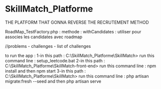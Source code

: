 # SkillMatch_Platforme
THE PLATFORM THAT GONNA REVERSE THE RECRUTEMENT METHOD

RoadMap_TestFactory.php : methode : withCandidates : utiliser pour associes les candidates avec roadmap

//problems - challenges - list of challenges


to run the app : 
    1-in this path : C:\SkillMatch_Platforme\SkillMatch> 
        run this command line : setup_leetcode.bat
    2-in this path : C:\SkillMatch_Platforme\SkillMatch-front-end> run this command line : npm install 
        and then npm start
    3-in this path : C:\SkillMatch_Platforme\SkillMatch> run this command line : php artisan migrate:fresh --seed
        and then php artisan serve